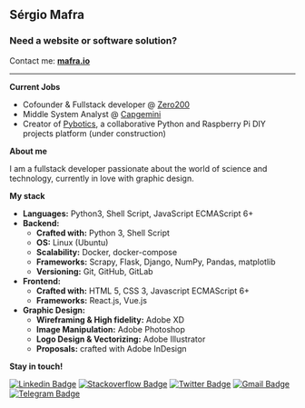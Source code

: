 ## **Sérgio Mafra**

### Need a website or software solution?
Contact me: **[mafra.io](https://mafra.io)**

<hr>

**Current Jobs**

- Cofounder & Fullstack developer @ [Zero200](https://zero200.io)
- Middle System Analyst @ [Capgemini](https://capgemini.com)
- Creator of [Pybotics](https://pybotics.com), a collaborative Python and Raspberry Pi DIY projects platform (under construction)

**About me**

I am a fullstack developer passionate about the world of science and technology, currently in love with graphic design.

**My stack**

- **Languages:** Python3, Shell Script, JavaScript ECMAScript 6+
- **Backend:**
  - **Crafted with:** Python 3, Shell Script
  - **OS:** Linux (Ubuntu)
  - **Scalability:** Docker, docker-compose
  - **Frameworks:** Scrapy, Flask, Django, NumPy, Pandas, matplotlib
  - **Versioning:** Git, GitHub, GitLab
- **Frontend:**
  - **Crafted with:** HTML 5, CSS 3, Javascript ECMAScript 6+
  - **Frameworks:** React.js, Vue.js
- **Graphic Design:**
  - **Wireframing & High fidelity:** Adobe XD
  - **Image Manipulation:** Adobe Photoshop
  - **Logo Design & Vectorizing:** Adobe Illustrator
  - **Proposals:** crafted with Adobe InDesign

**Stay in touch!**

[![Linkedin Badge](https://img.shields.io/badge/-LinkedIn-blue?style=flat-square&logo=Linkedin&logoColor=white&link=https://www.linkedin.com/in/sergiomafra/)](https://www.linkedin.com/in/sergiomafra/)
[![Stackoverflow Badge](https://img.shields.io/badge/-Stackoverflow-4CA143?style=flat-square&logo=Stackoverflow&logoColor=white&link=https://stackoverflow.com/users/5626286/sergiomafra)](https://stackoverflow.com/users/5626286/sergiomafra)
[![Twitter Badge](https://img.shields.io/badge/-Twitter-1ca0f1?style=flat-square&labelColor=1ca0f1&logo=twitter&logoColor=white&link=https://twitter.com/sergiomafra)](https://twitter.com/sergiomafra)
[![Gmail Badge](https://img.shields.io/badge/-Gmail-c14438?style=flat-square&logo=Gmail&logoColor=white&link=mailto:sergio@mafra.io)](mailto:sergio@mafra.io)
[![Telegram Badge](https://img.shields.io/badge/-Telegram-1ca0f1?style=flat-square&labelColor=1ca0f1&logo=telegram&logoColor=white&link=https://t.me/sergiomafra)](https://t.me/sergiomafra)

<!--
**sergiomafra/sergiomafra** is a ✨ _special_ ✨ repository because its `README.md` (this file) appears on your GitHub profile.

Here are some ideas to get you started:

- 🔭 I’m currently working on ...
- 🌱 I’m currently learning ...
- 👯 I’m looking to collaborate on ...
- 🤔 I’m looking for help with ...
- 💬 Ask me about ...
- 📫 How to reach me: ...
- 😄 Pronouns: ...
- ⚡ Fun fact: ...
-->